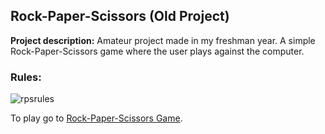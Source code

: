 ## Rock-Paper-Scissors (Old Project)

**Project description:** Amateur project made in my freshman year. A simple Rock-Paper-Scissors game where the user plays against the computer. 

### Rules:
![rpsrules](https://user-images.githubusercontent.com/64469853/148519625-9f99e012-2903-43f5-ac28-62baeedb312b.png)





To play go to [Rock-Paper-Scissors Game](https://github.com/Chirag-Bhardwaj/Rock-Paper-Scissors).
